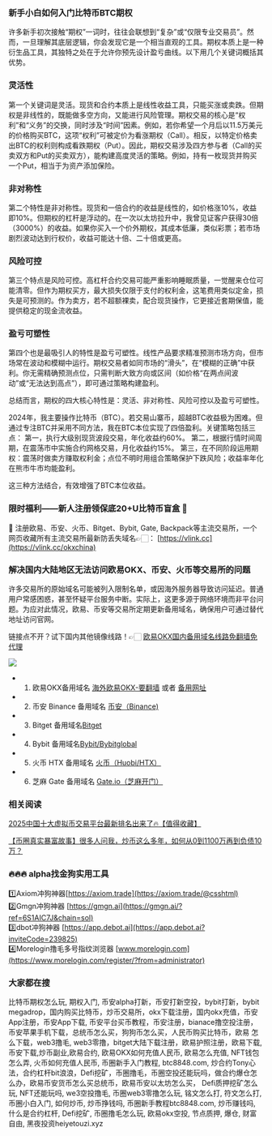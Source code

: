 ### 新手小白如何入门比特币BTC期权

许多新手初次接触“期权”一词时，往往会联想到“复杂”或“仅限专业交易员”。然而，一旦理解其底层逻辑，你会发现它是一个相当直观的工具。期权本质上是一种衍生品工具，其独特之处在于允许你预先设计盈亏曲线。以下用几个关键词概括其优势。

### 灵活性
第一个关键词是灵活。现货和合约本质上是线性收益工具，只能买涨或卖跌。但期权是非线性的，既能做多空方向，又能进行风险管理。期权交易的核心是“权利”和“义务”的交换，同时涉及“时间”因素。例如，若你希望一个月后以11.5万美元的价格购买BTC，这项“权利”可被定价为看涨期权（Call）。相反，以特定价格卖出BTC的权利则构成看跌期权（Put）。因此，期权交易涉及四方参与者（Call的买卖双方和Put的买卖双方），能构建高度灵活的策略。例如，持有一枚现货并购买一个Put，相当于为资产添加保险。

### 非对称性
第二个特性是非对称性。现货和一倍合约的收益是线性的，如价格涨10%，收益即10%。但期权的杠杆是浮动的。在一次以太坊拉升中，我曾见证客户获得30倍（3000%）的收益。如果你买入一个价外期权，其成本低廉，类似彩票；若市场剧烈波动达到行权价，收益可能达十倍、二十倍或更高。

### 风险可控
第三个特点是风险可控。高杠杆合约交易可能严重影响睡眠质量，一觉醒来仓位可能清零。但作为期权买方，最大损失仅限于支付的权利金，这笔费用类似定金，损失是可预测的。作为卖方，若不超额裸卖，配合现货操作，它更接近套期保值，能提供稳定的现金流收益。

### 盈亏可塑性
第四个也是最吸引人的特性是盈亏可塑性。线性产品要求精准预测市场方向，但市场常在波动和模糊中运行。期权交易者如同市场的“滑头”，在“模糊的正确”中获利。你无需精确预测点位，只需判断大致方向或区间（如价格“在两点间波动”或“无法达到高点”），即可通过策略构建盈利。

总结而言，期权的四大核心特性是：灵活、非对称性、风险可控以及盈亏可塑性。

2024年，我主要操作比特币（BTC）。若交易山寨币，超越BTC收益极为困难。但通过专注BTC并采用不同方法，我在BTC本位实现了四倍盈利。关键策略包括三点：
第一，执行大级别现货波段交易，年化收益约60%。
第二，根据行情时间周期，在震荡市中实施合约网格交易，月化收益约15%。
第三，在不同阶段运用期权：震荡时做卖方赚取权利金；点位不明时用组合策略保护下跌风险；收益率年化在熊市牛市均能盈利。

这三种方法结合，有效增强了BTC本位收益。

### 限时福利——新人注册领保底20+U比特币盲盒 🎁
🎁 注册欧易、币安、火币、Bitget、Bybit, Gate, Backpack等主流交易所，一个网页收藏所有主流交易所最新防丢失域名👉🏻： [https://vlink.cc](https://vlink.cc/okxchina)

### 解决国内大陆地区无法访问欧易OKX、币安、火币等交易所的问题
许多交易所的原始域名可能被列入限制名单，或因海外服务器导致访问延迟。普通用户常感困惑，甚至怀疑平台服务中断。实际上，这更多源于网络环境而非平台问题。为应对此情况，欧易、币安等交易所定期更新备用域名，确保用户可通过替代地址访问官网。

链接点不开？试下国内其他镜像线路！👉🏻 [欧易OKX国内备用域名线路免翻墙免代理](https://vlink.cc/okxcn)

[![](https://307e939.webp.li/20250812124552161.png)](https://vlink.cc/okxcn)

- 1. 欧易OKX备用域名 [海外欧易OKX-要翻墙](https://www.okx.com/join/76527935) 或者 [备用网址](https://www.oucnyi.net/zh-hans/join/76527935) 
- 2. 币安 Binance 备用域名 [币安（Binance)](https://accounts.binance.com/zh-CN/register?ref=36457687)
- 3. Bitget 备用域名[Bitget](https://www.bitget.com/zh-CN/referral/register?from=referral&clacCode=VRNEYUTR)
- 4. Bybit 备用域名[Bybit/Bybitglobal](https://www.bybitglobal.com/zh-MY/invite/?ref=VMKORMM)
- 5. 火币 HTX 备用域名 [火币（Huobi/HTX）](https://www.htx.com/invite/zh-cn/1f?invite_code=whf45223)
- 6. 芝麻 Gate 备用域名 [Gate.io（芝麻开门）](https://www.gate.io/zh/signup?ref_type=103&ref=A1ERAQ)

### 相关阅读
[2025中国十大虚拟币交易平台最新排名出来了🔥【值得收藏】](https://btc8848.com/top-10-exchanges/)

[【币圈真实暴富故事】很多人问我，炒币这么多年，如何从0到1100万再到负债10万？](https://heiyetouzi.xyz/biquanstory001/)

### 🔥🔥🔥 alpha找金狗实用工具
1️⃣Axiom冲狗神器[https://axiom.trade](https://axiom.trade/@csshtml)  
2️⃣Gmgn冲狗神器 [https://gmgn.ai](https://gmgn.ai/?ref=6S1AIC7J&chain=sol)  
3️⃣dbot冲狗神器 [https://app.debot.ai](https://app.debot.ai?inviteCode=239825)  
4️⃣Morelogin撸毛多号指纹浏览器 [www.morelogin.com](https://www.morelogin.com/register/?from=administrator)  

### 大家都在搜
比特币期权怎么玩, 期权入门, 币安alpha打新，币安打新空投，bybit打新，bybit megadrop，国内购买比特币，炒币交易所，okx下载注册，国内okx充值，币安App注册，币安App下载, 币安平台买币教程，币安注册，bianace撸空投注册，币安苹果手机下载，总统币怎么买，狗狗币怎么买，人民币购买比特币，欧易 怎么下载，web3撸毛, web3零撸，bitget大陆下载注册，欧易护照注册，欧易下载,币安下载,炒币副业,欧易合约, 欧易OKX如何充值人民币, 欧易怎么充值, NFT钱包怎么弄, 火币如何充值人民币, 币圈新手入门教程, btc8848.com, 炒合约Tony心法，合约杠杆bit浪浪，Defi挖矿，币圈撸毛，币圈空投还能玩吗，做合约爆仓怎么办，欧易币安货币怎么买总统币，欧易币安以太坊怎么买， Defi质押挖矿怎么玩, NFT还能玩吗, we3空投撸毛, 币圈web3零撸怎么玩, 铭文怎么打, 符文怎么打, 币圈小白入门, 如何炒币, 炒币挣钱吗, 币圈新手教程btc8848.com, 炒币赚钱吗, 什么是合约杠杆, Defi挖矿, 币圈撸毛怎么玩, 欧易okx空投, 节点质押, 爆仓, 财富自由, 黑夜投资heiyetouzi.xyz